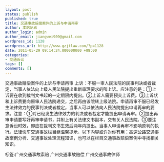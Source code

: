 ```yaml
---
layout: post
status: publish
published: true
title: 交通事故赔偿案件的上诉与申请再审
author: 本站记者
author_login: admin
author_email: jiangwei909@gmail.com
wordpress_id: 1128
wordpress_url: http://www.gzjtlaw.com/?p=1128
date: 2011-05-29 09:14:24.000000000 +08:00
categories:
- 交通诉讼
tags: []
comments: []
---
```

交通事故赔偿案件的上诉与申请再审 上诉：不服一审人民法院的民事判决或者裁定，当事人依法向上级人民法院提出重新审理要求的叫上诉。应注意的是：①上诉要在收到裁判文书起的一定期限内提出。②上诉人需要预交上诉费。③上诉状和上诉费要向原审人民法院递交，之后再由该院转上级法院。申请再审不服已经发生法律效力的民事判决或者裁定，当事人可以依法向人民法院提出申请再审的要求。注意：①对已经发生法律效力的判决或者裁定才能提出申请再审。②提出再审申请要写好再审申请书，并附上有关法律文书副本，交有关人民法院。③要注意诉讼时效，即应在裁判文书生效后两年内提出。当事人申请再审不影响原判的执行。法律快车交通事故栏目组温馨提示，以下内容或许对你有用：高速公路交通事故案例分析、交通事故处理流程知识，也可以在栏目交通事故赔偿案例中寻找相关知识。标签:广州交通事故索赔 广州交通事故赔偿 广州交通事故律师
